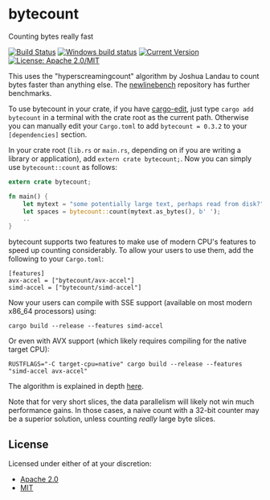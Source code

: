 # bytecount

Counting bytes really fast

[![Build Status](https://travis-ci.org/llogiq/bytecount.svg?branch=master)](https://travis-ci.org/llogiq/bytecount)
[![Windows build status](https://ci.appveyor.com/api/projects/status/github/llogiq/bytecount?svg=true)](https://ci.appveyor.com/project/llogiq/bytecount)
[![Current Version](http://meritbadge.herokuapp.com/bytecount)](https://crates.io/crates/bytecount)
[![License: Apache 2.0/MIT](https://img.shields.io/crates/l/bytecount.svg)](#license)

This uses the "hyperscreamingcount" algorithm by Joshua Landau to count bytes faster than anything else. The
[newlinebench](https://github.com/llogiq/newlinebench) repository has further benchmarks.

To use bytecount in your crate, if you have [cargo-edit](https://github.com/killercup/cargo-edit), just type
`cargo add bytecount` in a terminal with the crate root as the current path. Otherwise you can manually edit your
`Cargo.toml` to add `bytecount = 0.3.2` to your `[dependencies]` section.

In your crate root (`lib.rs` or `main.rs`, depending on if you are writing a
library or application), add `extern crate bytecount;`. Now you can simply use
`bytecount::count` as follows:

```Rust
extern crate bytecount;

fn main() {
    let mytext = "some potentially large text, perhaps read from disk?";
    let spaces = bytecount::count(mytext.as_bytes(), b' ');
    ..
}
```

bytecount supports two features to make use of modern CPU's features to speed up counting considerably. To allow your
users to use them, add the following to your `Cargo.toml`:

```
[features]
avx-accel = ["bytecount/avx-accel"]
simd-accel = ["bytecount/simd-accel"]
```

Now your users can compile with SSE support (available on most modern x86_64 processors) using:

```
cargo build --release --features simd-accel
```

Or even with AVX support (which likely requires compiling for the native target CPU):

```
RUSTFLAGS="-C target-cpu=native" cargo build --release --features "simd-accel avx-accel"
```

The algorithm is explained in depth
[here](https://llogiq.github.io/2016/09/27/count.html).

Note that for very short slices, the data parallelism will likely not win much performance gains. In those cases, a naive
count with a 32-bit counter may be a superior solution, unless counting *really* large byte slices.

## License

Licensed under either of at your discretion:

- [Apache 2.0](LICENSE.Apache2)
- [MIT](LICENSE.MIT)
